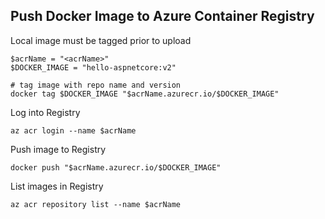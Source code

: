 ## Push Docker Image to Azure Container Registry

Local image must be tagged prior to upload
```
$acrName = "<acrName>"
$DOCKER_IMAGE = "hello-aspnetcore:v2"

# tag image with repo name and version
docker tag $DOCKER_IMAGE "$acrName.azurecr.io/$DOCKER_IMAGE"
```

Log into Registry
```
az acr login --name $acrName
```

Push image to Registry
```
docker push "$acrName.azurecr.io/$DOCKER_IMAGE"
```

List images in Registry
```
az acr repository list --name $acrName
```